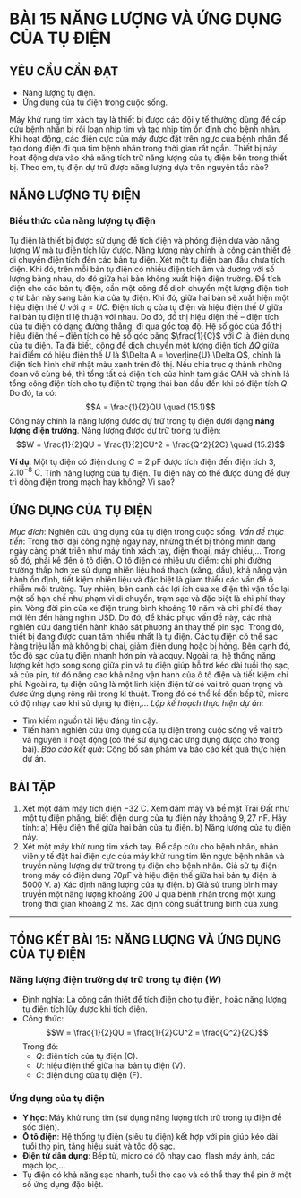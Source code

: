 # BÀI 15 NĂNG LƯỢNG VÀ ỨNG DỤNG CỦA TỤ ĐIỆN

## YÊU CẦU CẦN ĐẠT
- Năng lượng tụ điện.
- Ứng dụng của tụ điện trong cuộc sống.

Máy khử rung tim xách tay là thiết bị được các đội y tế thường dùng để cấp cứu bệnh nhân bị rối loạn nhịp tim và tạo nhịp tim ổn định cho bệnh nhân. Khi hoạt động, các điện cực của máy được đặt trên ngực của bệnh nhân để tạo dòng điện đi qua tim bệnh nhân trong thời gian rất ngắn. Thiết bị này hoạt động dựa vào khả năng tích trữ năng lượng của tụ điện bên trong thiết bị. Theo em, tụ điện dự trữ được năng lượng dựa trên nguyên tắc nào?

## NĂNG LƯỢNG TỤ ĐIỆN
### Biểu thức của năng lượng tụ điện
Tụ điện là thiết bị được sử dụng để tích điện và phóng điện dựa vào năng lượng $W$ mà tụ điện tích lũy được. Năng lượng này chính là công cần thiết để di chuyển điện tích đến các bản tụ điện.
Xét một tụ điện ban đầu chưa tích điện. Khi đó, trên mỗi bản tụ điện có nhiều điện tích âm và dương với số lượng bằng nhau, do đó giữa hai bản không xuất hiện điện trường. Để tích điện cho các bản tụ điện, cần một công để dịch chuyển một lượng điện tích $q$ từ bản này sang bản kia của tụ điện. Khi đó, giữa hai bản sẽ xuất hiện một hiệu điện thế $U$ với $q = UC$.
Điện tích $q$ của tụ điện và hiệu điện thế $U$ giữa hai bản tụ điện tỉ lệ thuận với nhau. Do đó, đồ thị hiệu điện thế – điện tích của tụ điện có dạng đường thẳng, đi qua gốc toạ độ.
Hệ số góc của đồ thị hiệu điện thế – điện tích có hệ số góc bằng $\frac{1}{C}$ với $C$ là điện dung của tụ điện.
Ta đã biết, công để dịch chuyển một lượng điện tích $\Delta Q$ giữa hai điểm có hiệu điện thế $U$ là $\Delta A = \overline{U} \Delta Q$, chính là điện tích hình chữ nhật màu xanh trên đồ thị.
Nếu chia trục $q$ thành những đoạn vô cùng bé, thì tổng tất cả điện tích của hình tam giác OAH và chính là tổng công điện tích cho tụ điện từ trạng thái ban đầu đến khi có điện tích $Q$. Do đó, ta có:
$$A = \frac{1}{2}QU \quad (15.1)$$
Công này chính là năng lượng được dự trữ trong tụ điện dưới dạng **năng lượng điện trường**.
Năng lượng được dự trữ trong tụ điện:
$$W = \frac{1}{2}QU = \frac{1}{2}CU^2 = \frac{Q^2}{2C} \quad (15.2)$$

**Ví dụ**: Một tụ điện có điện dung $C = 2 \text{ pF}$ được tích điện đến điện tích $3,2.10^{-8} \text{ C}$. Tính năng lượng của tụ điện. Tụ điện này có thể được dùng để duy trì dòng điện trong mạch hay không? Vì sao?

## ỨNG DỤNG CỦA TỤ ĐIỆN
*Mục đích*: Nghiên cứu ứng dụng của tụ điện trong cuộc sống.
*Vấn đề thực tiễn*:
Trong thời đại công nghệ ngày nay, những thiết bị thông minh đang ngày càng phát triển như máy tính xách tay, điện thoại, máy chiếu,... Trong số đó, phải kể đến ô tô điện. Ô tô điện có nhiều ưu điểm: chi phí đường trường thấp hơn xe sử dụng nhiên liệu hoá thạch (xăng, dầu), khả năng vận hành ổn định, tiết kiệm nhiên liệu và đặc biệt là giảm thiểu các vấn đề ô nhiễm môi trường. Tuy nhiên, bên cạnh các lợi ích của xe điện thì vận tốc lại một số hạn chế như phạm vi di chuyển, trạm sạc và đặc biệt là chi phí thay pin. Vòng đời pin của xe điện trung bình khoảng $10$ năm và chi phí để thay mới lên đến hàng nghìn USD. Do đó, để khắc phục vấn đề này, các nhà nghiên cứu đang tiến hành khảo sát phương án thay thế pin sạc. Trong đó, thiết bị đang được quan tâm nhiều nhất là tụ điện. Các tụ điện có thể sạc hàng triệu lần mà không bị chai, giảm điện dung hoặc bị hỏng. Bên cạnh đó, tốc độ sạc của tụ điện nhanh hơn pin và acquy. Ngoài ra, hệ thống năng lượng kết hợp song song giữa pin và tụ điện giúp hỗ trợ kéo dài tuổi thọ sạc, xả của pin, từ đó nâng cao khả năng vận hành của ô tô điện và tiết kiệm chi phí.
Ngoài ra, tụ điện cũng là một linh kiện điện tử có vai trò quan trọng và được ứng dụng rộng rãi trong kĩ thuật. Trong đó có thể kể đến bếp từ, micro có độ nhạy cao khi sử dụng tụ điện,...
*Lập kế hoạch thực hiện dự án*:
- Tìm kiếm nguồn tài liệu đáng tin cậy.
- Tiến hành nghiên cứu ứng dụng của tụ điện trong cuộc sống về vai trò và nguyên lí hoạt động (có thể sử dụng các ứng dụng được cho trong bài).
*Báo cáo kết quả*: Công bố sản phẩm và báo cáo kết quả thực hiện dự án.

## BÀI TẬP
1.  Xét một đám mây tích điện $-32 \text{ C}$. Xem đám mây và bề mặt Trái Đất như một tụ điện phẳng, biết điện dung của tụ điện này khoảng $9,27 \text{ nF}$. Hãy tính:
    a) Hiệu điện thế giữa hai bản của tụ điện.
    b) Năng lượng của tụ điện này.
2.  Xét một máy khử rung tim xách tay. Để cấp cứu cho bệnh nhân, nhân viên y tế đặt hai điện cực của máy khử rung tim lên ngực bệnh nhân và truyền năng lượng dự trữ trong tụ điện cho bệnh nhân. Giả sử tụ điện trong máy có điện dung $70 \mu\text{F}$ và hiệu điện thế giữa hai bản tụ điện là $5 000 \text{ V}$.
    a) Xác định năng lượng của tụ điện.
    b) Giả sử trung bình máy truyền một năng lượng khoảng $200 \text{ J}$ qua bệnh nhân trong một xung trong thời gian khoảng $2 \text{ ms}$. Xác định công suất trung bình của xung.

---

## TỔNG KẾT BÀI 15: NĂNG LƯỢNG VÀ ỨNG DỤNG CỦA TỤ ĐIỆN
### Năng lượng điện trường dự trữ trong tụ điện ($W$)
- Định nghĩa: Là công cần thiết để tích điện cho tụ điện, hoặc năng lượng tụ điện tích lũy được khi tích điện.
- Công thức:
  $$W = \frac{1}{2}QU = \frac{1}{2}CU^2 = \frac{Q^2}{2C}$$
  Trong đó:
  *   $Q$: điện tích của tụ điện (C).
  *   $U$: hiệu điện thế giữa hai bản tụ điện (V).
  *   $C$: điện dung của tụ điện (F).

### Ứng dụng của tụ điện
- **Y học**: Máy khử rung tim (sử dụng năng lượng tích trữ trong tụ điện để sốc điện).
- **Ô tô điện**: Hệ thống tụ điện (siêu tụ điện) kết hợp với pin giúp kéo dài tuổi thọ pin, tăng hiệu suất và tốc độ sạc.
- **Điện tử dân dụng**: Bếp từ, micro có độ nhạy cao, flash máy ảnh, các mạch lọc,...
- Tụ điện có khả năng sạc nhanh, tuổi thọ cao và có thể thay thế pin ở một số ứng dụng đặc biệt.
